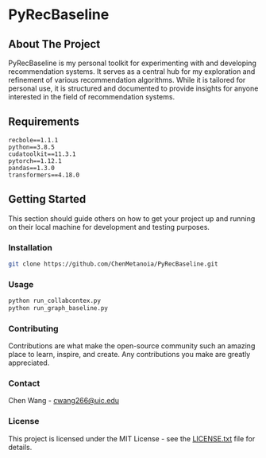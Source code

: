 # PyRecBaseline

## About The Project

PyRecBaseline is my personal toolkit for experimenting with and developing recommendation systems. It serves as a central hub for my exploration and refinement of various recommendation algorithms. While it is tailored for personal use, it is structured and documented to provide insights for anyone interested in the field of recommendation systems.

## Requirements

```
recbole==1.1.1
python==3.8.5
cudatoolkit==11.3.1
pytorch==1.12.1
pandas==1.3.0
transformers==4.18.0
```

## Getting Started

This section should guide others on how to get your project up and running on their local machine for development and testing purposes.

### Installation
```bash
git clone https://github.com/ChenMetanoia/PyRecBaseline.git
```

### Usage
```bash
python run_collabcontex.py
python run_graph_baseline.py
```

### Contributing
Contributions are what make the open-source community such an amazing place to learn, inspire, and create. Any contributions you make are greatly appreciated.

### Contact
Chen Wang - cwang266@uic.edu

### License

This project is licensed under the MIT License - see the [LICENSE.txt](LICENSE.txt) file for details.
